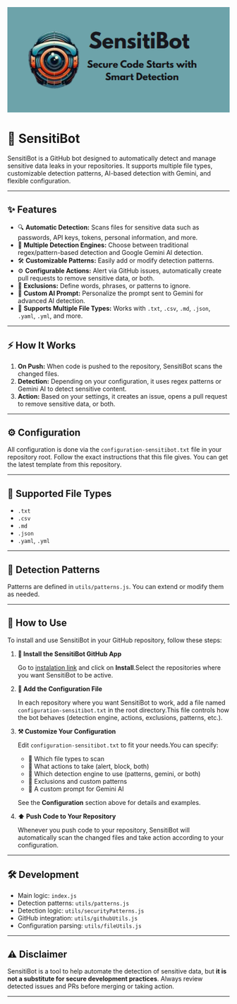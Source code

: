 <p align="center">
  <img src="sensitibot.png" alt="SensitiBot Logo" width="700"/>
</p>

# 🤖 SensitiBot

SensitiBot is a GitHub bot designed to automatically detect and manage sensitive data leaks in your repositories.
It supports multiple file types, customizable detection patterns, AI-based detection with Gemini, and flexible configuration.

---

## ✨ Features

- 🔍 **Automatic Detection:** Scans files for sensitive data such as passwords, API keys, tokens, personal information, and more.
- 🧠 **Multiple Detection Engines:** Choose between traditional regex/pattern-based detection and Google Gemini AI detection.
- 🛠️ **Customizable Patterns:** Easily add or modify detection patterns.
- ⚙️ **Configurable Actions:** Alert via GitHub issues, automatically create pull requests to remove sensitive data, or both.
- 🚫 **Exclusions:** Define words, phrases, or patterns to ignore.
- 📝 **Custom AI Prompt:** Personalize the prompt sent to Gemini for advanced AI detection.
- 📂 **Supports Multiple File Types:** Works with `.txt`, `.csv`, `.md`, `.json`, `.yaml`, `.yml`, and more.

---

## ⚡ How It Works

1. **On Push:** When code is pushed to the repository, SensitiBot scans the changed files.
2. **Detection:** Depending on your configuration, it uses regex patterns or Gemini AI to detect sensitive content.
3. **Action:** Based on your settings, it creates an issue, opens a pull request to remove sensitive data, or both.

---

## ⚙️ Configuration

All configuration is done via the `configuration-sensitibot.txt` file in your repository root.
Follow the exact instructions that this file gives.
You can get the latest template from this repository.

---

## 📄 Supported File Types

- `.txt`
- `.csv`
- `.md`
- `.json`
- `.yaml`, `.yml`

---

## 🧩 Detection Patterns

Patterns are defined in `utils/patterns.js`.
You can extend or modify them as needed.

---

## 🚀 How to Use

To install and use SensitiBot in your GitHub repository, follow these steps:

1. **🔗 Install the SensitiBot GitHub App**

   Go to [instalation link](https://github.com/apps/sensitibot) and click on **Install**.Select the repositories where you want SensitiBot to be active.
2. **📝 Add the Configuration File**

   In each repository where you want SensitiBot to work, add a file named `configuration-sensitibot.txt` in the root directory.This file controls how the bot behaves (detection engine, actions, exclusions, patterns, etc.).
3. **⚒️ Customize Your Configuration**

   Edit `configuration-sensitibot.txt` to fit your needs.You can specify:

   - 📂 Which file types to scan
   - 🚨 What actions to take (alert, block, both)
   - 🧠 Which detection engine to use (patterns, gemini, or both)
   - 🚫 Exclusions and custom patterns
   - 🤖 A custom prompt for Gemini AI

   See the **Configuration** section above for details and examples.
4. **⬆️ Push Code to Your Repository**

   Whenever you push code to your repository, SensitiBot will automatically scan the changed files and take action according to your configuration.

---

## 🛠️ Development

- Main logic: `index.js`
- Detection patterns: `utils/patterns.js`
- Detection logic: `utils/securityPatterns.js`
- GitHub integration: `utils/githubUtils.js`
- Configuration parsing: `utils/fileUtils.js`

---

## ⚠️ Disclaimer

SensitiBot is a tool to help automate the detection of sensitive data, but **it is not a substitute for secure development practices**.
Always review detected issues and PRs before merging or taking action.

---
